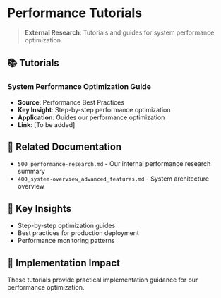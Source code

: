 <!-- CONTEXT_REFERENCE: 400_context-priority-guide.md -->
<!-- MODULE_REFERENCE: B-011-DEPLOYMENT-GUIDE_production_deployment.md -->
<!-- MODULE_REFERENCE: 400_deployment-environment-guide.md -->

# Performance Tutorials

> **External Research**: Tutorials and guides for system performance optimization.

## 📚 **Tutorials**

### **System Performance Optimization Guide**
- **Source**: Performance Best Practices
- **Key Insight**: Step-by-step performance optimization
- **Application**: Guides our performance optimization
- **Link**: [To be added]

## 🔗 **Related Documentation**
- `500_performance-research.md` - Our internal performance research summary
- `400_system-overview_advanced_features.md` - System architecture overview

## 📖 **Key Insights**
- Step-by-step optimization guides
- Best practices for production deployment
- Performance monitoring patterns

## 🎯 **Implementation Impact**
These tutorials provide practical implementation guidance for our performance optimization.
